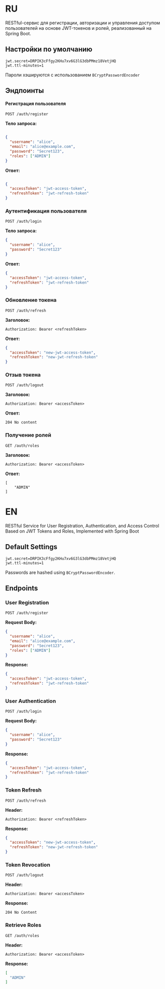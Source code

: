 # RU
RESTful-сервис для регистрации, авторизации и управления доступом пользователей на основе JWT-токенов и ролей, реализованный на Spring Boot.

## Настройки по умолчанию   

```properties
jwt.secret=DRPIK3cFfgy2KHu7xv6G3lG3dbPMmz18VetjHQ
jwt.ttl-minutes=1
```
Пароли хэшируются с использованием `BCryptPasswordEncoder`

## Эндпоинты

#### Регистрация пользователя
`POST /auth/register`

**Тело запроса:**
```json

{
  "username": "alice",
  "email": "alice@example.com",
  "password": "Secret123",
  "roles": ["ADMIN"]
}
```

**Ответ:**

```json

{
  "accessToken": "jwt-access-token",
  "refreshToken": "jwt-refresh-token"
}
```

### Аутентификация пользователя
`POST /auth/login`

**Тело запроса:**

```json
{
  "username": "alice",
  "password": "Secret123"
}
```

**Ответ:**

```json
{
  "accessToken": "jwt-access-token",
  "refreshToken": "jwt-refresh-token"
}
```

### Обновление токена
`POST /auth/refresh`

**Заголовок:**

```
Authorization: Bearer <refreshToken>
```

**Ответ:**

```json
{
  "accessToken": "new-jwt-access-token",
  "refreshToken": "new-jwt-refresh-token"
}
```

### Отзыв токена
`POST /auth/logout`

**Заголовок:**

```
Authorization: Bearer <accessToken>
```

**Ответ:**

```
204 No content
```

### Получение ролей
`GET /auth/roles`

**Заголовок:**

```
Authorization: Bearer <accessToken>
```

**Ответ:**

```
[
    "ADMIN"
]
```

# EN
RESTful Service for User Registration, Authentication, and Access Control Based on JWT Tokens and Roles, Implemented with Spring Boot

## Default Settings

```properties
jwt.secret=DRPIK3cFfgy2KHu7xv6G3lG3dbPMmz18VetjHQ
jwt.ttl-minutes=1
```

Passwords are hashed using `BCryptPasswordEncoder`.

## Endpoints

### User Registration

`POST /auth/register`

**Request Body:**

```json
{
  "username": "alice",
  "email": "alice@example.com",
  "password": "Secret123",
  "roles": ["ADMIN"]
}
```

**Response:**

```json
{
  "accessToken": "jwt-access-token",
  "refreshToken": "jwt-refresh-token"
}
```

### User Authentication

`POST /auth/login`

**Request Body:**

```json
{
  "username": "alice",
  "password": "Secret123"
}
```

**Response:**

```json
{
  "accessToken": "jwt-access-token",
  "refreshToken": "jwt-refresh-token"
}
```

### Token Refresh

`POST /auth/refresh`

**Header:**

```
Authorization: Bearer <refreshToken>
```

**Response:**

```json
{
  "accessToken": "new-jwt-access-token",
  "refreshToken": "new-jwt-refresh-token"
}
```

### Token Revocation

`POST /auth/logout`

**Header:**

```
Authorization: Bearer <accessToken>
```

**Response:**

```
204 No Content
```

### Retrieve Roles

`GET /auth/roles`

**Header:**

```
Authorization: Bearer <accessToken>
```

**Response:**

```json
[
  "ADMIN"
]
```
